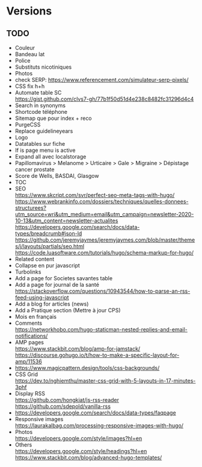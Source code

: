 # Versions

## TODO

- Couleur
- Bandeau lat
- Police
- Substituts nicotiniques
- Photos
- check SERP: https://www.referencement.com/simulateur-serp-pixels/
- CSS fix h+h
- Automate table SC  
https://gist.github.com/clvs7-gh/77b1f50d51d4e238c8482fc31296d4c4
- Search in synonyms
- Shortcode téléphone
- Sitemap que pour index + reco
- PurgeCSS
- Replace guidelineyears
- Logo
- Datatables sur fiche
- If is page menu is active
- Expand all avec localstorage
- Papillomavirus > Melanome > Urticaire > Gale > Migraine > Dépistage cancer prostate
- Score de Wells, BASDAI, Glasgow
- TOC
- SEO  
https://www.skcript.com/svr/perfect-seo-meta-tags-with-hugo/
https://www.webrankinfo.com/dossiers/techniques/quelles-donnees-structurees?utm_source=wri&utm_medium=email&utm_campaign=newsletter-2020-10-13&utm_content=newsletter-actualites  
https://developers.google.com/search/docs/data-types/breadcrumb#json-ld  
https://github.com/jeremyjaymes/jeremyjaymes.com/blob/master/themes/j/layouts/partials/seo.html  
https://code.luasoftware.com/tutorials/hugo/schema-markup-for-hugo/
- Related content
- Collapse en pur javascript
- Turbolinks
- Add a page for Societes savantes table
- Add a page for journal de la santé  
https://stackoverflow.com/questions/10943544/how-to-parse-an-rss-feed-using-javascript
- Add a blog for articles (news)
- Add a Pratique section (Mettre à jour CPS)
- Mois en français
- Comments  
https://networkhobo.com/hugo-staticman-nested-replies-and-email-notifications/
- AMP pages  
https://www.stackbit.com/blog/amp-for-jamstack/  
https://discourse.gohugo.io/t/how-to-make-a-specific-layout-for-amp/11536
- https://www.magicpattern.design/tools/css-backgrounds/
- CSS Grid  
https://dev.to/nghiemthu/master-css-grid-with-5-layouts-in-17-minutes-3phf
- Display RSS  
https://github.com/hongkiat/js-rss-reader  
https://github.com/sdepold/vanilla-rss
- https://developers.google.com/search/docs/data-types/faqpage
- Responsive images  
https://laurakalbag.com/processing-responsive-images-with-hugo/
- Photos  
https://developers.google.com/style/images?hl=en
- Others  
https://developers.google.com/style/headings?hl=en  
https://www.stackbit.com/blog/advanced-hugo-templates/
